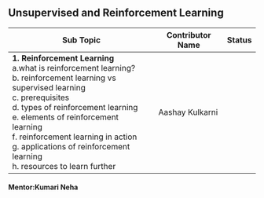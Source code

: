 ## Unsupervised and Reinforcement Learning

| Sub Topic | Contributor Name | Status |
| --------- | ---------------- | ------ |
| **1\. Reinforcement Learning** <br>a.what is reinforcement learning?<br>b. reinforcement learning vs supervised learning<br>c. prerequisites<br>d. types of reinforcement learning<br>e. elements of reinforcement learning<br>f. reinforcement learning in action<br>g. applications of reinforcement learning<br>h. resources to learn further | Aashay Kulkarni |

#### Mentor:Kumari Neha
